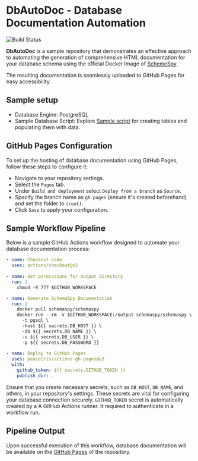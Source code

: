 # DbAutoDoc - Database Documentation Automation

![Build Status](https://github.com/nurzhanme/DbAutoDoc/workflows/GenDoc/badge.svg)

**DbAutoDoc** is a sample repository that demonstrates an effective approach to automating the generation of comprehensive HTML documentation for your database schema using the official Docker Image of [SchemeSpy](https://github.com/schemaspy/schemaspy).

The resulting documentation is seamlessly uploaded to GitHub Pages for easy accessibility.

## Sample setup

- Database Engine: PostgreSQL
- Sample Database Script: Explore [Sample script](https://github.com/nurzhanme/DbAutoDoc/blob/master/data.sql) for creating tables and populating them with data.

## GitHub Pages Configuration

To set up the hosting of database documentation using GitHub Pages, follow these steps to configure it:

- Navigate to your repository settings.
- Select the `Pages` tab.
- Under `Build and deployment` select `Deploy from a branch` as `Source`.
- Specify the branch name as `gh-pages` (ensure it's created beforehand) and set the folder to `(root)`.
- Click `Save` to apply your configuration.

## Sample Workflow Pipeline

Below is a sample GitHub Actions workflow designed to automate your database documentation process:

```yml
- name: Checkout code
  uses: actions/checkout@v2
        
- name: Set permissions for output directory
  run: |
    chmod -R 777 $GITHUB_WORKSPACE

- name: Generate SchemaSpy Documentation
  run: |
    docker pull schemaspy/schemaspy
    docker run --rm -v $GITHUB_WORKSPACE:/output schemaspy/schemaspy \
      -t pgsql \
      -host ${{ secrets.DB_HOST }} \
      -db ${{ secrets.DB_NAME }} \
      -u ${{ secrets.DB_USER }} \
      -p ${{ secrets.DB_PASSWORD }}
      
- name: Deploy to GitHub Pages
  uses: peaceiris/actions-gh-pages@v3
  with:
    github_token: ${{ secrets.GITHUB_TOKEN }}
    publish_dir: .
```

Ensure that you create necessary secrets, such as `DB_HOST`, `DB_NAME`, and others, in your repository's settings. These secrets are vital for configuring your database connection securely.
`GITHUB_TOKEN` secret is automatically created by a A GitHub Actions runner. It required to authenticate in a workflow run.

## Pipeline Output

Upon successful execution of this workflow, database documentation will be available on the [GitHub Pages](https://nurzhanme.github.io/DbAutoDoc/) of the repository.
